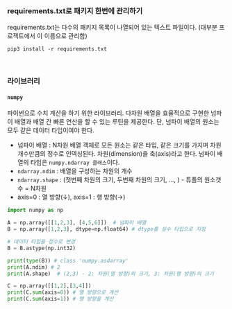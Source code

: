 ### requirements.txt로 패키지 한번에 관리하기
requirements.txt는 다수의 패키지 목록이 나열되어 있는 텍스트 파일이다. (대부분 프로젝트에서 이 이름으로 관리함) <br>
```shell
pip3 install -r requirements.txt
```
<br>

### 라이브러리
#### `numpy` 
파이썬으로 수치 계산을 하기 위한 라이브러리. 다차원 배열을 효율적으로 구현한 넘파이 배열과 배열 간 빠른 연산을 할 수 있는 루틴을 제공한다. 단, 넘파이 배열의 원소는 모두 같은 데이터 타입이여야 한다.

* 넘파이 배열 : N차원 배열 객체로 모든 원소는 같은 타입, 같은 크기를 가지며 차원 개수만큼의 정수로 인덱싱된다. 차원(dimension)을 축(axis)라고 한다. 넘파이 배열의 타입은 `numpy.ndarray 클래스`이다.
* `ndarray.ndim` : 배열을 구성하는 차원의 개수
* `ndarray.shape` : (첫번째 차원의 크기, 두번째 차원의 크기, ..., ) - 튜플의 원소갯수 = N차원
* axis=0 : 열 방향(↓), axis=1 : 행 방향(→)

```python
import numpy as np

A = np.array([[1,2,3], [4,5,6]])  # 넘파이 배열
B = np.array([1,2,3], dtype=np.float64) # dtype를 실수 타입으로 지정

# 데이터 타입을 정수로 변경
B = B.astype(np.int32)

print(type(B)) # class 'numpy.asdarray'
print(A.ndim) # 2
print(A.shape)  # (2,3) - 2: 차원(열 방향)의 크기, 3: 차원(행 방향)의 크기

C = np.array([[1,2],[3,4]])
print(C.sum(axis=0)) # 열 방향으로 계산
print(C.sum(axis=1)) # 행 방향을 계산
```

